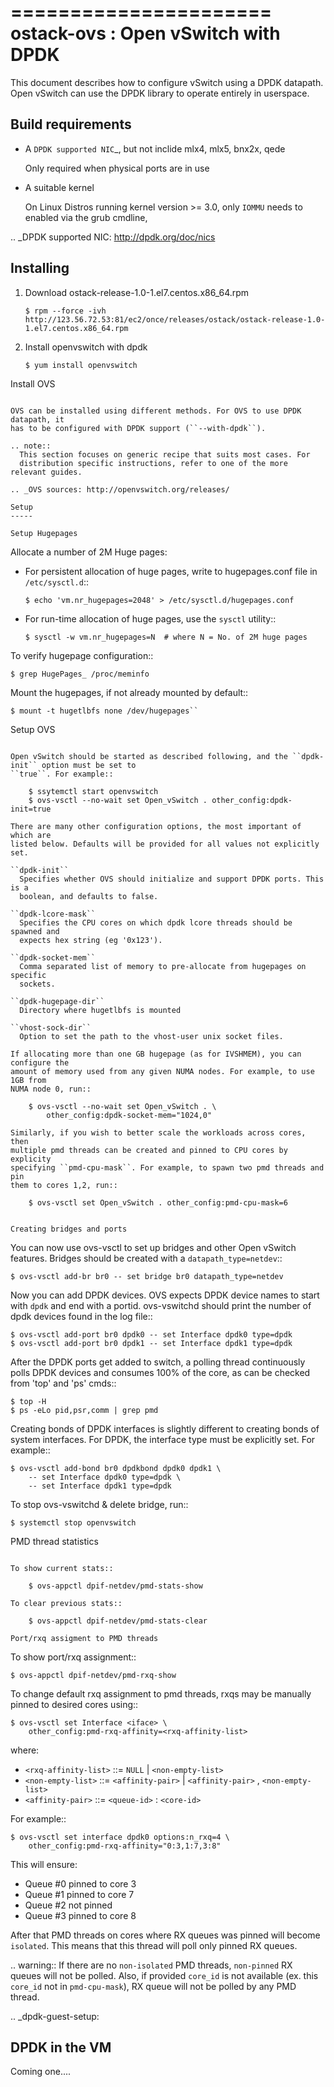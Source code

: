 ======================
ostack-ovs : Open vSwitch with DPDK
======================

This document describes how to configure vSwitch using a DPDK
datapath. Open vSwitch can use the DPDK library to operate entirely in
userspace.

Build requirements
------------------

- A `DPDK supported NIC`_, but not inclide mlx4, mlx5, bnx2x, qede

  Only required when physical ports are in use

- A suitable kernel

  On Linux Distros running kernel version >= 3.0, only `IOMMU` needs to enabled
  via the grub cmdline,

.. _DPDK supported NIC: http://dpdk.org/doc/nics


Installing
----------


1. Download ostack-release-1.0-1.el7.centos.x86_64.rpm

       $ rpm --force -ivh http://123.56.72.53:81/ec2/once/releases/ostack/ostack-release-1.0-1.el7.centos.x86_64.rpm

2. Install openvswitch with dpdk 

       $ yum install openvswitch

Install OVS
~~~~~~~~~~~

OVS can be installed using different methods. For OVS to use DPDK datapath, it
has to be configured with DPDK support (``--with-dpdk``).

.. note::
  This section focuses on generic recipe that suits most cases. For
  distribution specific instructions, refer to one of the more relevant guides.

.. _OVS sources: http://openvswitch.org/releases/

Setup
-----

Setup Hugepages
~~~~~~~~~~~~~~~

Allocate a number of 2M Huge pages:

-  For persistent allocation of huge pages, write to hugepages.conf file
   in `/etc/sysctl.d`::

       $ echo 'vm.nr_hugepages=2048' > /etc/sysctl.d/hugepages.conf

-  For run-time allocation of huge pages, use the ``sysctl`` utility::

       $ sysctl -w vm.nr_hugepages=N  # where N = No. of 2M huge pages

To verify hugepage configuration::

    $ grep HugePages_ /proc/meminfo

Mount the hugepages, if not already mounted by default::

    $ mount -t hugetlbfs none /dev/hugepages``


Setup OVS
~~~~~~~~~

Open vSwitch should be started as described following, and the ``dpdk-init`` option must be set to
``true``. For example::

    $ ssytemctl start openvswitch
    $ ovs-vsctl --no-wait set Open_vSwitch . other_config:dpdk-init=true

There are many other configuration options, the most important of which are
listed below. Defaults will be provided for all values not explicitly set.

``dpdk-init``
  Specifies whether OVS should initialize and support DPDK ports. This is a
  boolean, and defaults to false.

``dpdk-lcore-mask``
  Specifies the CPU cores on which dpdk lcore threads should be spawned and
  expects hex string (eg '0x123').

``dpdk-socket-mem``
  Comma separated list of memory to pre-allocate from hugepages on specific
  sockets.

``dpdk-hugepage-dir``
  Directory where hugetlbfs is mounted

``vhost-sock-dir``
  Option to set the path to the vhost-user unix socket files.

If allocating more than one GB hugepage (as for IVSHMEM), you can configure the
amount of memory used from any given NUMA nodes. For example, to use 1GB from
NUMA node 0, run::

    $ ovs-vsctl --no-wait set Open_vSwitch . \
        other_config:dpdk-socket-mem="1024,0"

Similarly, if you wish to better scale the workloads across cores, then
multiple pmd threads can be created and pinned to CPU cores by explicity
specifying ``pmd-cpu-mask``. For example, to spawn two pmd threads and pin
them to cores 1,2, run::

    $ ovs-vsctl set Open_vSwitch . other_config:pmd-cpu-mask=6


Creating bridges and ports
~~~~~~~~~~~~~~~~~~~~~~~~~~

You can now use ovs-vsctl to set up bridges and other Open vSwitch features.
Bridges should be created with a ``datapath_type=netdev``::

    $ ovs-vsctl add-br br0 -- set bridge br0 datapath_type=netdev

Now you can add DPDK devices. OVS expects DPDK device names to start with
``dpdk`` and end with a portid. ovs-vswitchd should print the number of dpdk
devices found in the log file::

    $ ovs-vsctl add-port br0 dpdk0 -- set Interface dpdk0 type=dpdk
    $ ovs-vsctl add-port br0 dpdk1 -- set Interface dpdk1 type=dpdk

After the DPDK ports get added to switch, a polling thread continuously polls
DPDK devices and consumes 100% of the core, as can be checked from 'top' and
'ps' cmds::

    $ top -H
    $ ps -eLo pid,psr,comm | grep pmd

Creating bonds of DPDK interfaces is slightly different to creating bonds of
system interfaces. For DPDK, the interface type must be explicitly set. For
example::

    $ ovs-vsctl add-bond br0 dpdkbond dpdk0 dpdk1 \
        -- set Interface dpdk0 type=dpdk \
        -- set Interface dpdk1 type=dpdk

To stop ovs-vswitchd & delete bridge, run::

    $ systemctl stop openvswitch

PMD thread statistics
~~~~~~~~~~~~~~~~~~~~~

To show current stats::

    $ ovs-appctl dpif-netdev/pmd-stats-show

To clear previous stats::

    $ ovs-appctl dpif-netdev/pmd-stats-clear

Port/rxq assigment to PMD threads
~~~~~~~~~~~~~~~~~~~~~~~~~~~~~~~~~

To show port/rxq assignment::

    $ ovs-appctl dpif-netdev/pmd-rxq-show

To change default rxq assignment to pmd threads, rxqs may be manually pinned to
desired cores using::

    $ ovs-vsctl set Interface <iface> \
        other_config:pmd-rxq-affinity=<rxq-affinity-list>

where:

- ``<rxq-affinity-list>`` ::= ``NULL`` | ``<non-empty-list>``
- ``<non-empty-list>`` ::= ``<affinity-pair>`` |
                           ``<affinity-pair>`` , ``<non-empty-list>``
- ``<affinity-pair>`` ::= ``<queue-id>`` : ``<core-id>``

For example::

    $ ovs-vsctl set interface dpdk0 options:n_rxq=4 \
        other_config:pmd-rxq-affinity="0:3,1:7,3:8"

This will ensure:

- Queue #0 pinned to core 3
- Queue #1 pinned to core 7
- Queue #2 not pinned
- Queue #3 pinned to core 8

After that PMD threads on cores where RX queues was pinned will become
``isolated``. This means that this thread will poll only pinned RX queues.

.. warning::
  If there are no ``non-isolated`` PMD threads, ``non-pinned`` RX queues will
  not be polled. Also, if provided ``core_id`` is not available (ex. this
  ``core_id`` not in ``pmd-cpu-mask``), RX queue will not be polled by any PMD
  thread.

.. _dpdk-guest-setup:

DPDK in the VM
--------------

Coming one....
